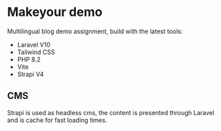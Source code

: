 # Makeyour demo
Multilingual blog demo assignment, build with the latest tools:
- Laravel V10
- Tailwind CSS
- PHP 8.2
- Vite
- Strapi V4

## CMS
Strapi is used as headless cms, the content is presented through Laravel and is cache for fast loading times.
